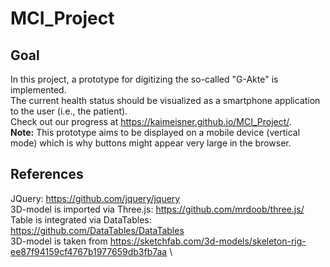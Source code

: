 # MCI_Project

## Goal
In this project, a prototype for digitizing the so-called "G-Akte" is implemented.\
The current health status should be visualized as a smartphone application to the user (i.e., the patient).\
Check out our progress at https://kaimeisner.github.io/MCI_Project/. \
**Note:** This prototype aims to be displayed on a mobile device (vertical mode) which is why buttons might appear very large in the browser. 

## References
JQuery: https://github.com/jquery/jquery \
3D-model is imported via Three.js: https://github.com/mrdoob/three.js/ \
Table is integrated via DataTables: https://github.com/DataTables/DataTables \
3D-model is taken from https://sketchfab.com/3d-models/skeleton-rig-ee87f94159cf4767b1977659db3fb7aa \



